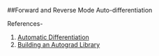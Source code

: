 ##Forward and Reverse Mode Auto-differentiation 

References-
1. [Automatic Differentiation](https://medium.com/@omaraflak/automatic-differentiation-4d26d03b7508)
2. [Building an Autograd Library](https://gitduck.com/watch/5ddd4afe890d61d7b6a8793d) 
